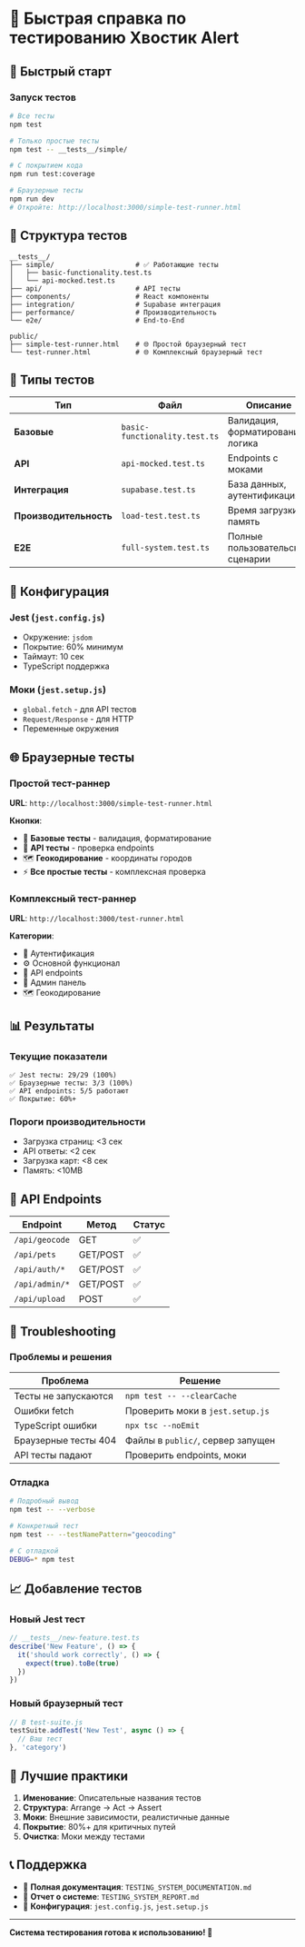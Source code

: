 # 🧪 Быстрая справка по тестированию Хвостик Alert

## 🚀 Быстрый старт

### Запуск тестов
```bash
# Все тесты
npm test

# Только простые тесты
npm test -- __tests__/simple/

# С покрытием кода
npm run test:coverage

# Браузерные тесты
npm run dev
# Откройте: http://localhost:3000/simple-test-runner.html
```

## 📁 Структура тестов

```
__tests__/
├── simple/                    # ✅ Работающие тесты
│   ├── basic-functionality.test.ts
│   └── api-mocked.test.ts
├── api/                       # API тесты
├── components/                # React компоненты
├── integration/               # Supabase интеграция
├── performance/               # Производительность
└── e2e/                       # End-to-End

public/
├── simple-test-runner.html    # 🌐 Простой браузерный тест
└── test-runner.html           # 🌐 Комплексный браузерный тест
```

## 🎯 Типы тестов

| Тип | Файл | Описание |
|-----|------|----------|
| **Базовые** | `basic-functionality.test.ts` | Валидация, форматирование, логика |
| **API** | `api-mocked.test.ts` | Endpoints с моками |
| **Интеграция** | `supabase.test.ts` | База данных, аутентификация |
| **Производительность** | `load-test.test.ts` | Время загрузки, память |
| **E2E** | `full-system.test.ts` | Полные пользовательские сценарии |

## 🔧 Конфигурация

### Jest (`jest.config.js`)
- Окружение: `jsdom`
- Покрытие: 60% минимум
- Таймаут: 10 сек
- TypeScript поддержка

### Моки (`jest.setup.js`)
- `global.fetch` - для API тестов
- `Request/Response` - для HTTP
- Переменные окружения

## 🌐 Браузерные тесты

### Простой тест-раннер
**URL**: `http://localhost:3000/simple-test-runner.html`

**Кнопки**:
- 🚀 **Базовые тесты** - валидация, форматирование
- 🔌 **API тесты** - проверка endpoints
- 🗺️ **Геокодирование** - координаты городов
- ⚡ **Все простые тесты** - комплексная проверка

### Комплексный тест-раннер
**URL**: `http://localhost:3000/test-runner.html`

**Категории**:
- 🔐 Аутентификация
- ⚙️ Основной функционал
- 🔌 API endpoints
- 👑 Админ панель
- 🗺️ Геокодирование

## 📊 Результаты

### Текущие показатели
```
✅ Jest тесты: 29/29 (100%)
✅ Браузерные тесты: 3/3 (100%)
✅ API endpoints: 5/5 работают
✅ Покрытие: 60%+
```

### Пороги производительности
- Загрузка страниц: <3 сек
- API ответы: <2 сек
- Загрузка карт: <8 сек
- Память: <10MB

## 🔌 API Endpoints

| Endpoint | Метод | Статус |
|----------|-------|--------|
| `/api/geocode` | GET | ✅ |
| `/api/pets` | GET/POST | ✅ |
| `/api/auth/*` | GET/POST | ✅ |
| `/api/admin/*` | GET/POST | ✅ |
| `/api/upload` | POST | ✅ |

## 🐛 Troubleshooting

### Проблемы и решения

| Проблема | Решение |
|----------|---------|
| Тесты не запускаются | `npm test -- --clearCache` |
| Ошибки fetch | Проверить моки в `jest.setup.js` |
| TypeScript ошибки | `npx tsc --noEmit` |
| Браузерные тесты 404 | Файлы в `public/`, сервер запущен |
| API тесты падают | Проверить endpoints, моки |

### Отладка
```bash
# Подробный вывод
npm test -- --verbose

# Конкретный тест
npm test -- --testNamePattern="geocoding"

# С отладкой
DEBUG=* npm test
```

## 📈 Добавление тестов

### Новый Jest тест
```typescript
// __tests__/new-feature.test.ts
describe('New Feature', () => {
  it('should work correctly', () => {
    expect(true).toBe(true)
  })
})
```

### Новый браузерный тест
```javascript
// В test-suite.js
testSuite.addTest('New Test', async () => {
  // Ваш тест
}, 'category')
```

## 🎯 Лучшие практики

1. **Именование**: Описательные названия тестов
2. **Структура**: Arrange → Act → Assert
3. **Моки**: Внешние зависимости, реалистичные данные
4. **Покрытие**: 80%+ для критичных путей
5. **Очистка**: Моки между тестами

## 📞 Поддержка

- 📖 **Полная документация**: `TESTING_SYSTEM_DOCUMENTATION.md`
- 🧪 **Отчет о системе**: `TESTING_SYSTEM_REPORT.md`
- 🔧 **Конфигурация**: `jest.config.js`, `jest.setup.js`

---

**Система тестирования готова к использованию! 🚀**



